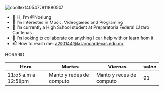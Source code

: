 ![cooltext405477911880507](https://user-images.githubusercontent.com/99995999/156237484-67793b1b-1831-44c0-bd52-a6028a2f4b5e.gif)


- 👋 Hi, I’m @Noelung
- 👀 I’m interested in Music, Videogames and Programing
- 🌱 I’m currently a High School student at Preparatoria Federal Lázaro Cardenas
- 💞️ I’m looking to collaborate on anything I can help with or learn from it
- 📫 How to reach me: a200144@lazarocardenas.edu.mx

HORARIO

| Hora                 | Martes                    | Viernes                  | salón |
|----------------------|---------------------------|--------------------------|-------|
| 11:o5 a.m  a 12:50pm |  Manto y redes de computo | Manto y redes de computo | 91    |
<!---
Noelung/Noelung is a ✨ special ✨ repository because its `README.md` (this file) appears on your GitHub profile.
You can click the Preview link to take a look at your changes.
--->
